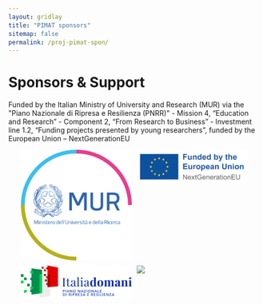 ```yaml
---
layout: gridlay
title: "PIMAT sponsors"
sitemap: false
permalink: /proj-pimat-spon/
---
```


# Sponsors & Support

Funded by the Italian Ministry of University and Research (MUR) via the "Piano Nazionale di Ripresa e Resilienza (PNRR)" - Mission 4, “Education and Research” - Component 2, “From Research to Business” - Investment line 1.2, “Funding projects presented by young researchers”, funded by the European Union – NextGenerationEU

<div style="display: grid; grid-template-columns: 1fr 1fr; gap: 10px; max-width: 90%; margin: auto;">
    <img src="/images/logopic/logo_MUR.png" style="width: 100%;">
    <img src="/images/logopic/logo_EU.png" style="width: 100%;">
    <img src="/images/logopic/logo_itdomani.png" style="width: 100%;">
    <img src="/images/logopic/logo?unical.png" style="width: 100%;">
</div>